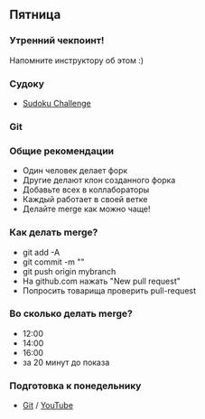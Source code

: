 ## Пятница

### Утренний чекпоинт!

Напомните инструктору об этом :)

### Судоку


- [Sudoku Challenge](../../../../project-sudoku)

### Git

### Общие рекомендации

* Один человек делает форк
* Другие делают клон созданного форка
* Добавьте всех в коллабораторы
* Каждый работает в своей ветке
* Делайте merge как можно чаще!

### Как делать merge?
* git add -A
* git commit -m ""
* git push origin mybranch
* На github.com нажать "New pull request"
* Попросить товарища проверить pull-request

### Во сколько делать merge?

* 12:00
* 14:00
* 16:00
* за 20 минут до показа


### Подготовка к понедельнику
- [Git](https://github.com/Elbrus-Bootcamp/short-squeeze-phase-1/tree/master/week-2/objects) / [YouTube](https://youtu.be/VyDuJMxEf-0) 
